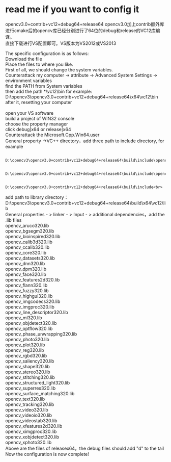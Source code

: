 # read me if you want to config it 
opencv3.0+contrib+vc12+debug64+release64
opencv3.0加上contrib额外库进行cmake后的opencv库已经分别进行了64位的debug和release的VC12库编译。<br>
直接下载进行VS配置即可。VS版本为VS2012或VS2013 <br>

The specific configuration is as follows: <br>
Download the file <br>
Place the files to where you like. <br>
First of all, we should change the system variables. <br>
Counterattack my computer -> attribute -> Advanced System Settings -> environment variables<br>
find the PATH from System variables<br>
then add the path *\vc12\bin for example:<br>
D:\opencv3\opencv3.0+contrib+vc12+debug64+release64\x64\vc12\bin <br>
after it, resetting your computer<br>
<br>
open your VS software<br>
build a project of WIN32 console<br>
choose the property manager<br>
click debug|x64 or release|x64<br>
Counterattack the Microsoft.Cpp.Win64.user<br>
General property ->VC++ directory，add three path to include directory, for example<br>

            D:\opencv3\opencv3.0+contrib+vc12+debug64+release64\build\include\opencv2<br>

            D:\opencv3\opencv3.0+contrib+vc12+debug64+release64\build\include\opencv<br>

            D:\opencv3\opencv3.0+contrib+vc12+debug64+release64\build\include<br>
add path to library directory：D:\opencv3\opencv3.0+contrib+vc12+debug64+release64\build\x64\vc12\lib<br>
General properties - > linker - > Input - > additional dependencies，add the .lib files<br>
opencv_aruco320.lib<br>
opencv_bgsegm320.lib<br>
opencv_bioinspired320.lib<br>
opencv_calib3d320.lib<br>
opencv_ccalib320.lib<br>
opencv_core320.lib<br>
opencv_datasets320.lib<br>
opencv_dnn320.lib<br>
opencv_dpm320.lib<br>
opencv_face320.lib<br>
opencv_features2d320.lib<br>
opencv_flann320.lib<br>
opencv_fuzzy320.lib<br>
opencv_highgui320.lib<br>
opencv_imgcodecs320.lib<br>
opencv_imgproc320.lib<br>
opencv_line_descriptor320.lib<br>
opencv_ml320.lib<br>
opencv_objdetect320.lib<br>
opencv_optflow320.lib<br>
opencv_phase_unwrapping320.lib<br>
opencv_photo320.lib<br>
opencv_plot320.lib<br>
opencv_reg320.lib<br>
opencv_rgbd320.lib<br>
opencv_saliency320.lib<br>
opencv_shape320.lib<br>
opencv_stereo320.lib<br>
opencv_stitching320.lib<br>
opencv_structured_light320.lib<br>
opencv_superres320.lib<br>
opencv_surface_matching320.lib<br>
opencv_text320.lib<br>
opencv_tracking320.lib<br>
opencv_video320.lib<br>
opencv_videoio320.lib<br>
opencv_videostab320.lib<br>
opencv_xfeatures2d320.lib<br>
opencv_ximgproc320.lib<br>
opencv_xobjdetect320.lib<br>
opencv_xphoto320.lib<br>
Above are the files of releasex64，the debug files should add "d" to the tail<br>
Now the configuration is now complete! <br>

